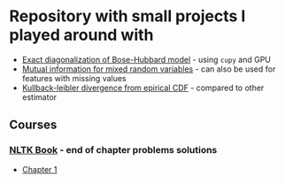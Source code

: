 # Repository with small projects I played around with
- [Exact diagonalization of Bose-Hubbard model](https://github.com/kpatucha/Playground/blob/main/notebooks/BH_exact_diag.ipynb) - using `cupy` and GPU
- [Mutual information for mixed random variables](https://github.com/kpatucha/Playground/blob/main/notebooks/mutual_information.ipynb) - can also be used for features with missing values
- [Kullback-leibler divergence from epirical CDF](https://github.com/kpatucha/Playground/blob/main/notebooks/kl-divergence.ipynb) - compared to other estimator
## Courses
### [NLTK Book](https://www.nltk.org/book/) - end of chapter problems solutions
- [Chapter 1](https://github.com/kpatucha/Playground/blob/main/notebooks/nltk_solutions_ch1.ipynb)
